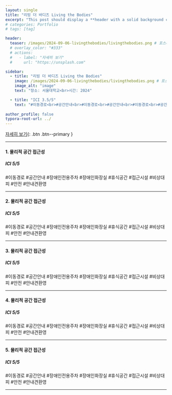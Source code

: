 ```yaml
---
layout: single
title: "리빙 더 바디즈 Living the Bodies"
excerpt: "This post should display a **header with a solid background color**, if the theme supports it."
# categories: Portfolio
# tags: [tag]

header:
  teaser: /images/2024-09-06-livingthebodies/livingthebodies.png # 포스터 이미지
  # overlay_color: "#333"
  # actions:
  #   - label: "자세히 보기"
  #     url: "https://unsplash.com"

sidebar:
  - title: "리빙 더 바디즈 Living the Bodies"
    image: /images/2024-09-06-livingthebodies/livingthebodies.png # 포스터 이미지
    image_alt: "image"
    text: "장소: 서울대학교<br>시간: 2024"

  - title: "ICI 3.5/5"
    text: "#이동경로<br>#공간안내<br>#이동경로<br>#공간안내<br>#이동경로<br>#공간안내"
    
author_profile: false
typora-root-url: ../
---
```


[자세히 보기](https://culture.snu.ac.kr/event/livingthebodies/){: .btn .btn--primary }


---

#### 1. 물리적 공간 접근성

##### ICI 5/5

#이동경로 #공간안내 #장애인전용주차 #장애인화장실 #휴식공간 #접근시설 #비상대피 #안전 #안내견환영

---

#### 2. 물리적 공간 접근성

##### ICI 5/5

#이동경로 #공간안내 #장애인전용주차 #장애인화장실 #휴식공간 #접근시설 #비상대피 #안전 #안내견환영

---

#### 3. 물리적 공간 접근성

##### ICI 5/5

#이동경로 #공간안내 #장애인전용주차 #장애인화장실 #휴식공간 #접근시설 #비상대피 #안전 #안내견환영

---

#### 4. 물리적 공간 접근성

##### ICI 5/5

#이동경로 #공간안내 #장애인전용주차 #장애인화장실 #휴식공간 #접근시설 #비상대피 #안전 #안내견환영

---

#### 5. 물리적 공간 접근성

##### ICI 5/5

#이동경로 #공간안내 #장애인전용주차 #장애인화장실 #휴식공간 #접근시설 #비상대피 #안전 #안내견환영

---







